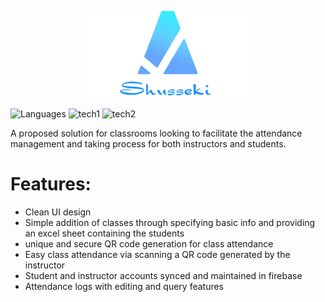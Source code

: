 <p align="center">
  <img src="https://github.com/Nizar1999/Shusseki/blob/master/screenshots/Banner.png" width = 55%; height=55% />
</p>

![Languages](https://img.shields.io/badge/-Java-grey?style=for-the-badge&logo=android&logoColor=%2303a9f4)
![tech1](https://img.shields.io/badge/-Android%20Studio-grey?style=for-the-badge&logo=androidstudio&logoColor=%2303a9f4)
![tech2](https://img.shields.io/badge/-Firebase-grey?style=for-the-badge&logo=firebase&logoColor=%2303a9f4)

A proposed solution for classrooms looking to facilitate the attendance management and taking process for both instructors and students.

# Features:
- Clean UI design
- Simple addition of classes through specifying basic info and providing an excel sheet containing the students
- unique and secure QR code generation for class attendance
- Easy class attendance via scanning a QR code generated by the instructor
- Student and instructor accounts synced and maintained in firebase
- Attendance logs with editing and query features

